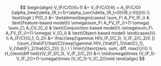 $$
\begin{align}
V_{F/C/O}(t+1) &= V_{F/C/O}(t) + A_{F/C/O}(\alpha_{rew}\delta_{R_t=1}+\alpha_{unr}\delta_{R_t=0})(R_t-V(t))\\\ \\
\text{logit } P(O_i) &= \beta\times\begin{cases} \sum_F\ A_FV_{F_i} & \text{Feature-based model}\\
\omega\sum_F\  A_FV_{F_i}+(1-\omega) \sum_C\ A_CV_{C_i} & \text{Conjunction-based model}\\
\omega\sum_F\  A_FV_{F_i}+(1-\omega) V_{O_i} & \text{Object-based model}
\end{cases}\\\ \\
A_{F/C}(O_1, O_2)\ &= \frac{\exp[\gamma\ H(V_{F_1/C_1}, V_{F_2/C_2})\ ]}{\sum_{\hat{F}/\hat{C}}\exp[\gamma\ H(V_{\hat{F}_1/\hat{C}_1}, V_{\hat{F}_2/\hat{C}_2})\ ]},\ \ \  H\in{\{\text{zero, sum, diff, max}\}}\\\ \\ 
H_{\text{diff tied}}(V_{F_1/C_1}, V_{F_2/C_2}) &=\ \mid\omega\times (V_{F_1}-V_{F_2})+(1-\omega)\times (V_{C_1}-V_{C_2})\mid
\end{align}
$$